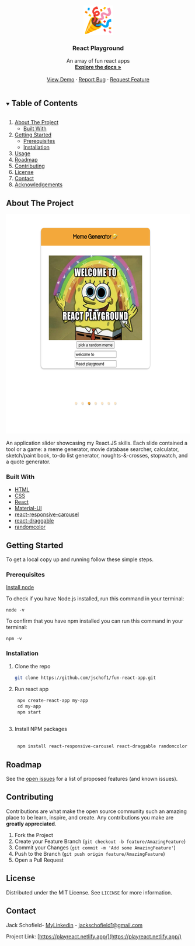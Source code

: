 <!--
*** Thanks for checking out the Best-README-Template. If you have a suggestion
*** that would make this better, please fork the repo and create a pull request
*** or simply open an issue with the tag "enhancement".
*** Thanks again! Now go create something AMAZING! :D
***
***
***
*** To avoid retyping too much info. Do a search and replace for the following:
*** jschof1, fun-react-app, twitter_handle, jackschofield1@gmail.com, React Playground, An array of fun react apps
-->



<!-- PROJECT SHIELDS -->
<!--
*** I'm using markdown "reference style" links for readability.
*** Reference links are enclosed in brackets [ ] instead of parentheses ( ).
*** See the bottom of this document for the declaration of the reference variables
*** for contributors-url, forks-url, etc. This is an optional, concise syntax you may use.
*** https://www.markdownguide.org/basic-syntax/#reference-style-links
-->



<!-- PROJECT LOGO -->
<br />
<p align="center">
  <a href="https://github.com/jschof1/fun-react-app">
    <img src="./play.png" alt="Logo" width="80" height="80">
  </a>

  <h3 align="center">React Playground</h3>

  <p align="center">
    An array of fun react apps
    <br />
    <a href="https://github.com/jschof1/fun-react-app"><strong>Explore the docs »</strong></a>
    <br />
    <br />
    <a href="https://playreact.netlify.app/">View Demo</a>
    ·
    <a href="https://github.com/jschof1/fun-react-app/issues">Report Bug</a>
    ·
    <a href="https://github.com/jschof1/fun-react-app/issues">Request Feature</a>
  </p>
</p>



<!-- TABLE OF CONTENTS -->
<details open="open">
  <summary><h2 style="display: inline-block">Table of Contents</h2></summary>
  <ol>
    <li>
      <a href="#about-the-project">About The Project</a>
      <ul>
        <li><a href="#built-with">Built With</a></li>
      </ul>
    </li>
    <li>
      <a href="#getting-started">Getting Started</a>
      <ul>
        <li><a href="#prerequisites">Prerequisites</a></li>
        <li><a href="#installation">Installation</a></li>
      </ul>
    </li>
    <li><a href="#usage">Usage</a></li>
    <li><a href="#roadmap">Roadmap</a></li>
    <li><a href="#contributing">Contributing</a></li>
    <li><a href="#license">License</a></li>
    <li><a href="#contact">Contact</a></li>
    <li><a href="#acknowledgements">Acknowledgements</a></li>
  </ol>
</details>



<!-- ABOUT THE PROJECT -->
## About The Project
<p align="center">
  <a href="https://github.com/jschof1/fun-react-app">
    <img src="./Screenshot 2021-03-02 at 15.22.06.png" alt="Logo" width="600" height="600">
  </a>

<p>
An application slider showcasing my React.JS skills. Each slide contained a tool or a game:
a meme generator, movie database searcher, calculator, sketch/paint book, to-do list generator,
noughts-&-crosses, stopwatch, and a quote generator.
</p>

### Built With

* [HTML](https://developer.mozilla.org/en-US/docs/Web/HTML)
* [CSS](https://developer.mozilla.org/en-US/docs/Web/CSS)
* [React](https://reactjs.org/)
* [Material-UI](https://material-ui.com/)
* [react-responsive-carousel](https://www.npmjs.com/package/react-responsive-carousel)
* [react-draggable](https://www.npmjs.com/package/react-draggable)
* [randomcolor](https://www.npmjs.com/package/randomcolor)


<!-- GETTING STARTED -->
## Getting Started

To get a local copy up and running follow these simple steps.

### Prerequisites

[Install node](https://nodejs.org/en/download/)

To check if you have Node.js installed, run this command in your terminal:
```
node -v
`````
To confirm that you have npm installed you can run this command in your terminal:
```
npm -v
````
### Installation

1. Clone the repo
   ```sh
   git clone https://github.com/jschof1/fun-react-app.git
   ```
2. Run react app
   ```  
    npx create-react-app my-app
    cd my-app
    npm start
  
3. Install NPM packages
   ```sh
    
    npm install react-responsive-carousel react-draggable randomcolor 

   ```


<!-- ROADMAP -->
## Roadmap

See the [open issues](https://github.com/jschof1/fun-react-app/issues) for a list of proposed features (and known issues).



<!-- CONTRIBUTING -->
## Contributing

Contributions are what make the open source community such an amazing place to be learn, inspire, and create. Any contributions you make are **greatly appreciated**.

1. Fork the Project
2. Create your Feature Branch (`git checkout -b feature/AmazingFeature`)
3. Commit your Changes (`git commit -m 'Add some AmazingFeature'`)
4. Push to the Branch (`git push origin feature/AmazingFeature`)
5. Open a Pull Request



<!-- LICENSE -->
## License

Distributed under the MIT License. See `LICENSE` for more information.



<!-- CONTACT -->
## Contact

Jack Schofield- [MyLinkedin](https://www.linkedin.com/in/jack-schofield-developer/) - jackschofield1@gmail.com

Project Link: [https://playreact.netlify.app/](https://playreact.netlify.app/)




<!-- MARKDOWN LINKS & IMAGES -->
<!-- https://www.markdownguide.org/basic-syntax/#reference-style-links -->
[contributors-shield]: https://img.shields.io/github/contributors/jschof1/repo.svg?style=for-the-badge
[contributors-url]: https://github.com/jschof1/repo/graphs/contributors
[forks-shield]: https://img.shields.io/github/forks/jschof1/repo.svg?style=for-the-badge
[forks-url]: https://github.com/jschof1/repo/network/members
[stars-shield]: https://img.shields.io/github/stars/jschof1/repo.svg?style=for-the-badge
[stars-url]: https://github.com/jschof1/repo/stargazers
[issues-shield]: https://img.shields.io/github/issues/jschof1/repo.svg?style=for-the-badge
[issues-url]: https://github.com/jschof1/repo/issues
[license-shield]: https://img.shields.io/github/license/jschof1/repo.svg?style=for-the-badge
[license-url]: https://github.com/jschof1/repo/blob/master/LICENSE.txt
[linkedin-shield]: https://img.shields.io/badge/-LinkedIn-black.svg?style=for-the-badge&logo=linkedin&colorB=555
[linkedin-url]: https://linkedin.com/in/jschof1
